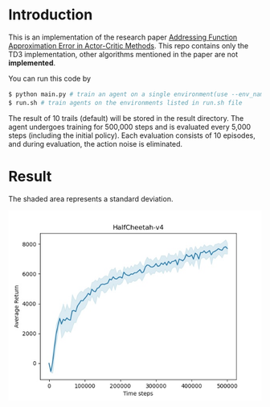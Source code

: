 # Introduction
This is an implementation of the research paper [Addressing Function Approximation Error in Actor-Critic Methods](https://arxiv.org/pdf/1802.09477.pdf). This repo contains only the TD3 implementation, other algorithms mentioned in the paper are not **implemented**.

You can run this code by 
```bash
$ python main.py # train an agent on a single environment(use --env_name to change the environment)
$ run.sh # train agents on the environments listed in run.sh file 

```

The result of 10 trails (default) will be stored in the result directory. The agent undergoes training for 500,000 steps and is evaluated every 5,000 steps (including the initial policy). Each evaluation consists of 10 episodes, and during evaluation, the action noise is eliminated. 


# Result
The shaded area represents a standard deviation.

![Result](result/HalfCheetah-v4.jpg)
